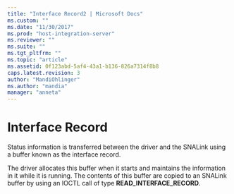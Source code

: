 ```yaml
---
title: "Interface Record2 | Microsoft Docs"
ms.custom: ""
ms.date: "11/30/2017"
ms.prod: "host-integration-server"
ms.reviewer: ""
ms.suite: ""
ms.tgt_pltfrm: ""
ms.topic: "article"
ms.assetid: 0f123abd-5af4-43a1-b136-826a7314f8b8
caps.latest.revision: 3
author: "MandiOhlinger"
ms.author: "mandia"
manager: "anneta"
---
```

# Interface Record
Status information is transferred between the driver and the SNALink using a buffer known as the interface record.  
  
 The driver allocates this buffer when it starts and maintains the information in it while it is running. The contents of this buffer are copied to an SNALink buffer by using an IOCTL call of type **READ_INTERFACE_RECORD**.